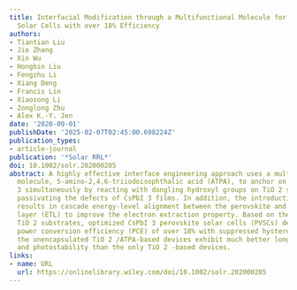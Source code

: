 ```yaml
---
title: Interfacial Modification through a Multifunctional Molecule for Inorganic Perovskite
  Solar Cells with over 18% Efficiency
authors:
- Tiantian Liu
- Jie Zhang
- Xin Wu
- Hongbin Liu
- Fengzhu Li
- Xiang Deng
- Francis Lin
- Xiaosong Li
- Zonglong Zhu
- Alex K.-Y. Jen
date: '2020-09-01'
publishDate: '2025-02-07T02:45:00.698224Z'
publication_types:
- article-journal
publication: '*Solar RRL*'
doi: 10.1002/solr.202000205
abstract: A highly effective interface engineering approach uses a multifunctional
  molecule, 5‐amino‐2,4,6‐triiodoisophthalic acid (ATPA), to anchor on TiO 2 and CsPbI
  3 simultaneously by reacting with dangling hydroxyl groups on TiO 2 surfaces and
  passivating the defects of CsPbI 3 films. In addition, the introduction of ATPA
  results in cascade energy‐level alignment between the perovskite and TiO 2 electron‐transporting
  layer (ETL) to improve the electron extraction property. Based on the ATPA‐modified
  TiO 2 substrates, optimized CsPbI 3 perovskite solar cells (PVSCs) deliver the highest
  power conversion efficiency (PCE) of over 18% with suppressed hysteresis. Moreover,
  the unencapsulated TiO 2 /ATPA‐based devices exhibit much better long‐term stability
  and photostability than the only TiO 2 ‐based devices.
links:
- name: URL
  url: https://onlinelibrary.wiley.com/doi/10.1002/solr.202000205
---
```

